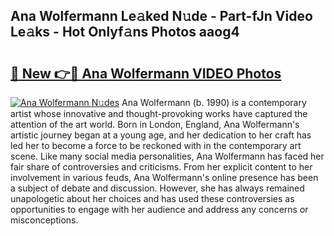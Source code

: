 ## Ana Wolfermann Le𝚊ked N𝚞de - Part-fJn Video Le𝚊ks - Hot Onlyf𝚊ns Photos aaog4

# <h2><a href="http://ab83612.deff.icu/?id=Ana+Wolfermann">🔗 New 👉🔴 Ana Wolfermann VIDEO Photos</a></h2>

[![Ana Wolfermann N𝚞des](https://i.imgur.com/rIISA9y.gif)](http://ab83612.deff.icu/?id=Ana+Wolfermann)
Ana Wolfermann (b. 1990) is a contemporary artist whose innovative and thought-provoking works have captured the attention of the art world. Born in London, England, Ana Wolfermann's artistic journey began at a young age, and her dedication to her craft has led her to become a force to be reckoned with in the contemporary art scene. Like many social media personalities, Ana Wolfermann has faced her fair share of controversies and criticisms. From her explicit content to her involvement in various feuds, Ana Wolfermann's online presence has been a subject of debate and discussion. However, she has always remained unapologetic about her choices and has used these controversies as opportunities to engage with her audience and address any concerns or misconceptions.
